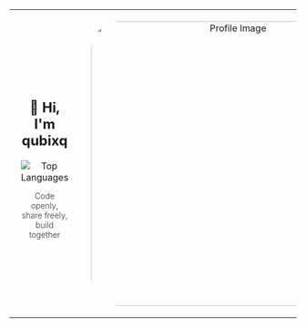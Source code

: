 <div align="center">
  <table style="width: 100%; border: none;">
    <tr>
      <td style="text-align: center; vertical-align: middle; padding: 20px;">
        <h2>👋 Hi, I'm qubixq</h2>
        <img src="https://github-readme-stats.vercel.app/api/top-langs?username=qubixq&show_icons=true&locale=en&layout=compact&theme=jolly&border_color=bb7ef2&bg_color=16162e" alt="Top Languages" />
        <p style="font-size: 14px; font-weight: 300; opacity: 0.9;">Code openly, share freely, build together</p>
      </td>
      <td style="text-align: center; vertical-align: middle; width: 200px; padding: 20px;">
        <img src="https://github.com/user-attachments/assets/c04957c5-68bc-4d82-9fb6-d479b555c2ff" alt="Profile Image" style="width: 500px; height: auto; border-radius: 50px;">
      </td>
    </tr>
  </table>
</div>
